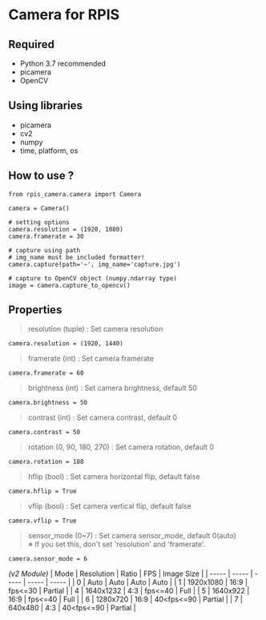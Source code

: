 # Camera for RPIS
## Required
- Python 3.7 recommended
- picamera
- OpenCV

## Using libraries
- picamera
- cv2
- numpy
- time, platform, os

## How to use ?
```
from rpis_camera.camera import Camera

camera = Camera()

# setting options
camera.resolution = (1920, 1080)
camera.framerate = 30

# capture using path
# img_name must be included formatter!
camera.capture(path='~', img_name='capture.jpg')

# capture to OpenCV object (numpy.ndarray type)
image = camera.capture_to_opencv()
```

## Properties
>resolution (tuple) : Set camera resolution
```
camera.resolution = (1920, 1440)
```
>framerate (int) : Set camera framerate
```
camera.framerate = 60
```
>brightness (int) : Set camera brightness, default 50
```
camera.brightness = 50
```
>contrast (int) : Set camera contrast, default 0
```
camera.contrast = 50
```
>rotation (0, 90, 180, 270) : Set camera rotation, default 0
```
camera.rotation = 180
```
>hflip (bool) : Set camera horizontal flip, default false
```
camera.hflip = True
```
>vflip (bool) : Set camera vertical flip, default false
```
camera.vflip = True
```
>sensor_mode (0~7) : Set camera sensor_mode, default 0(auto) <br/>
>※ If you set this, don't set 'resolution' and 'framerate'.
```
camera.sensor_mode = 6
```
*(v2 Module)*
| Mode | Resolution | Ratio | FPS | Image Size |
| ----- | ----- | ----- | ----- | ----- |
| 0 | Auto | Auto | Auto | Auto |
| 1 | 1920x1080 | 16:9 | fps<=30 | Partial |
| 4 | 1640x1232 | 4:3 | fps<=40 | Full |
| 5 | 1640x922 | 16:9 | fps<=40 | Full |
| 6 | 1280x720 | 16:9 | 40<fps<=90 | Partial |
| 7 | 640x480 | 4:3 | 40<fps<=90 | Partial |
